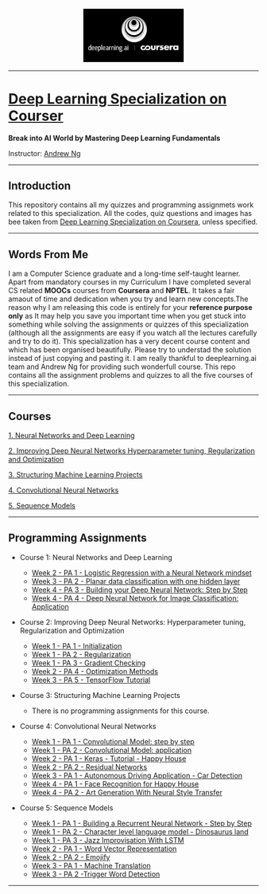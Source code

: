 <p align="center"><img width="40%" src="logo/deeplearning-ai.png" /></p>

----------------------------------------------------------------------------

# [Deep Learning Specialization on Courser](https://www.deeplearning.ai/)

**Break into AI World by Mastering Deep Learning Fundamentals**

Instructor: [Andrew Ng](http://www.andrewng.org/)

----------------------------------------------------------------------------

## Introduction

This repository contains all my quizzes and programming assignmets work related to this specialization. All the codes, quiz questions and images has bee taken from [Deep Learning Specialization on Coursera](https://www.coursera.org/specializations/deep-learning), unless specified.

----------------------------------------------------------------------------

## Words From Me

I am a Computer Science graduate and a long-time self-taught learner. Apart from mandatory courses in my Curriculum I have completed several CS related **MOOCs** courses from **Coursera** and **NPTEL**. It takes a fair amaout of time and dedication when you try and learn new concepts.The reason why I am releasing this code is entirely for your **reference purpose only** as It may help you save you important time when you get stuck into something while solving the assignments or quizzes of this specialization (although all the assignments are easy if you watch all the lectures carefully and try to do it). This specialization has a very decent course content and which has been organised beautifully. Please try to understad the solution instead of just copying and pasting it. I am really thankful to deeplearning.ai team and Andrew Ng for providing such wonderfull course.
This repo contains all the assignment problems and quizzes to all the five courses of this specialization.

----------------------------------------------------------------------------

## Courses

[1. Neural Networks and Deep Learning](https://github.com/SHANK885/Deep-Learning-Specialization-Coursera/tree/master/Course%201.%20Neural%20Networks%20and%20Deep%20Learning) 

[2. Improving Deep Neural Networks Hyperparameter tuning, Regularization and Optimization](https://github.com/SHANK885/Deep-Learning-Specialization-Coursera/tree/master/Course%202.%20Improving%20Deep%20Neural%20Networks%20Hyperparameter%20tuning%2C%20Regularization%20and%20Optimization)

[3. Structuring Machine Learning Projects](https://github.com/SHANK885/Deep-Learning-Specialization-Coursera/tree/master/Course%203.%20Structuring%20Machine%20Learning%20Projects)

[4. Convolutional Neural Networks](https://github.com/SHANK885/Deep-Learning-Specialization-Coursera/tree/master/Course%204.%20Convolutional%20Neural%20Networks)

[5. Sequence Models](https://github.com/SHANK885/Deep-Learning-Specialization-Coursera/tree/master/Course%205.%20Sequence%20Models)

----------------------------------------------------------------------------

## Programming Assignments

- Course 1: Neural Networks and Deep Learning

  - [Week 2 - PA 1 - Logistic Regression with a Neural Network mindset](https://github.com/SHANK885/Deep-Learning-Specialization-Coursera/tree/master/Course%201.%20Neural%20Networks%20and%20Deep%20Learning/Week%202/Logistic%20Regression%20as%20a%20Neural%20Network)
  - [Week 3 - PA 2 - Planar data classification with one hidden layer](https://github.com/SHANK885/Deep-Learning-Specialization-Coursera/tree/master/Course%201.%20Neural%20Networks%20and%20Deep%20Learning/Week%203/Planar%20data%20classification%20with%20one%20hidden%20layer)
  - [Week 4 - PA 3 - Building your Deep Neural Network: Step by Step](https://github.com/SHANK885/Deep-Learning-Specialization-Coursera/tree/master/Course%201.%20Neural%20Networks%20and%20Deep%20Learning/Week%204/Building%20your%20Deep%20Neural%20Network%20-%20Step%20by%20Step)
  - [Week 4 - PA 4 - Deep Neural Network for Image Classification: Application](https://github.com/SHANK885/Deep-Learning-Specialization-Coursera/tree/master/Course%201.%20Neural%20Networks%20and%20Deep%20Learning/Week%204/Deep%20Neural%20Network%20Application_%20Image%20Classification)
  
- Course 2: Improving Deep Neural Networks: Hyperparameter tuning, Regularization and Optimization

  - [Week 1 - PA 1 - Initialization](https://github.com/SHANK885/Deep-Learning-Specialization-Coursera/tree/master/Course%202.%20Improving%20Deep%20Neural%20Networks%20Hyperparameter%20tuning%2C%20Regularization%20and%20Optimization/Week%201/Initialization)
  - [Week 1 - PA 2 - Regularization](https://github.com/SHANK885/Deep-Learning-Specialization-Coursera/tree/master/Course%202.%20Improving%20Deep%20Neural%20Networks%20Hyperparameter%20tuning%2C%20Regularization%20and%20Optimization/Week%201/Regularization)
  - [Week 1 - PA 3 - Gradient Checking](https://github.com/SHANK885/Deep-Learning-Specialization-Coursera/tree/master/Course%202.%20Improving%20Deep%20Neural%20Networks%20Hyperparameter%20tuning%2C%20Regularization%20and%20Optimization/Week%201/Gradient%20Checking)
  - [Week 2 - PA 4 - Optimization Methods](https://github.com/SHANK885/Deep-Learning-Specialization-Coursera/tree/master/Course%202.%20Improving%20Deep%20Neural%20Networks%20Hyperparameter%20tuning%2C%20Regularization%20and%20Optimization/Week%203/Optimization)
  - [Week 3 - PA 5 - TensorFlow Tutorial](https://github.com/SHANK885/Deep-Learning-Specialization-Coursera/tree/master/Course%202.%20Improving%20Deep%20Neural%20Networks%20Hyperparameter%20tuning%2C%20Regularization%20and%20Optimization/Week%203/Tensorflow%20Tutorial)

- Course 3: Structuring Machine Learning Projects

  - There is no programming assignments for this course.
  
- Course 4: Convolutional Neural Networks

  - [Week 1 - PA 1 - Convolutional Model: step by step](https://github.com/SHANK885/Deep-Learning-Specialization-Coursera/blob/master/Course%204.%20Convolutional%20Neural%20Networks/Week%201/Programming%20Assignment%20-%20Convolution%20model%20-%20Step%20by%20Step%20-%20v2.ipynb)
  - [Week 1 - PA 2 - Convolutional Model: application](https://github.com/SHANK885/Deep-Learning-Specialization-Coursera/blob/master/Course%204.%20Convolutional%20Neural%20Networks/Week%201/Programming%20Assignment%20-%20Convolution%20Model%20-%20Application%20-%20v1.ipynb)
  - [Week 2 - PA 1 - Keras - Tutorial - Happy House](https://github.com/SHANK885/Deep-Learning-Specialization-Coursera/blob/master/Course%204.%20Convolutional%20Neural%20Networks/Week%202/Keras%20-%20Tutorial%20-%20Happy%20House%20v2.ipynb)
  - [Week 2 - PA 2 - Residual Networks](https://github.com/SHANK885/Deep-Learning-Specialization-Coursera/blob/master/Course%204.%20Convolutional%20Neural%20Networks/Week%202/Programming%20Assignment%20-%20Residual%20Networks%20-%20v2.ipynb)
  - [Week 3 - PA 1 - Autonomous Driving Application - Car Detection](https://github.com/SHANK885/Deep-Learning-Specialization-Coursera/blob/master/Course%204.%20Convolutional%20Neural%20Networks/Week%203/Programming%20Assignment%20-%20Autonomous%20driving%20application%20-%20Car%20detection%20-%20v3.ipynb)
  - [Week 4 - PA 1 - Face Recognition for Happy House](https://github.com/SHANK885/Deep-Learning-Specialization-Coursera/blob/master/Course%204.%20Convolutional%20Neural%20Networks/Week%204/Programming%20Assignment%20-%20Face%20Recognition%20for%20the%20Happy%20House%20-%20v3.ipynb)
  - [Week 4 - PA 2 - Art Generation With Neural Style Transfer](https://github.com/SHANK885/Deep-Learning-Specialization-Coursera/blob/master/Course%204.%20Convolutional%20Neural%20Networks/Week%204/Programming%20Assignment%20-%20Art%20Generation%20with%20Neural%20Style%20Transfer%20-%20v2.ipynb)
  
- Course 5: Sequence Models

  - [Week 1 - PA 1 - Building a Recurrent Neural Network - Step by Step](https://github.com/SHANK885/Deep-Learning-Specialization-Coursera/tree/master/Course%205.%20Sequence%20Models/Week%201/Building%20a%20Recurrent%20Neural%20Network%20-%20Step%20by%20Step)
  - [Week 1 - PA 2 - Character level language model - Dinosaurus land](https://github.com/SHANK885/Deep-Learning-Specialization-Coursera/tree/master/Course%205.%20Sequence%20Models/Week%201/Dinosaur%20Island%20--%20Character-level%20language%20model)
  - [Week 1 - PA 3 - Jazz Improvisation With LSTM](https://github.com/SHANK885/Deep-Learning-Specialization-Coursera/tree/master/Course%205.%20Sequence%20Models/Week%201/Jazz%20improvisation%20with%20LSTM)
  - [Week 2 - PA 1 - Word Vector Representation](https://github.com/SHANK885/Deep-Learning-Specialization-Coursera/tree/master/Course%205.%20Sequence%20Models/Week%202/Word%20Vector%20Representation)
  - [Week 2 - PA 2 - Emojify](https://github.com/SHANK885/Deep-Learning-Specialization-Coursera/tree/master/Course%205.%20Sequence%20Models/Week%202/Emojify)
  - [Week 3 - PA 1 - Machine Translation](https://github.com/SHANK885/Deep-Learning-Specialization-Coursera/tree/master/Course%205.%20Sequence%20Models/Week%203/Machine%20Translation)
  - [Week 3 - PA 2 -Trigger Word Detection](https://github.com/SHANK885/Deep-Learning-Specialization-Coursera/tree/master/Course%205.%20Sequence%20Models/Week%203/Trigger%20word%20detection)
  
--------------------------------------------------------------------------------------------------------


